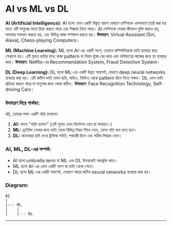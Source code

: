 # AI vs ML vs DL

**AI (Artificial Intelligence):**
AI হলো এমন একটি বিস্তৃত ধারণা যেখানে মেশিনকে এমনভাবে তৈরি করা হয় যাতে এটি মানুষের মতো চিন্তা করতে পারে এবং সিদ্ধান্ত নিতে পারে। AI মেশিনকে শেখায় কীভাবে যুক্তি করতে হয়, সমস্যার সমাধান করতে হয়, এবং বিভিন্ন কাজ সম্পাদন করতে হয়।
**উদাহরণ:** Virtual Assistant (Siri, Alexa), Chess-playing Computers।

**ML (Machine Learning):**
ML হলো AI-এর একটি অংশ, যেখানে কম্পিউটারকে ডাটা ব্যবহার করে শেখানো হয়। এটি মূলত ডাটার মধ্যে থাকা pattern বা নিয়ম খুঁজে বের করে এবং ভবিষ্যতের কাজের জন্য তা ব্যবহার করে।
**উদাহরণ:** Netflix-এর Recommendation System, Fraud Detection System।

**DL (Deep Learning):**
DL হলো ML-এর একটি উন্নত সাবসেট, যেখানে deep neural networks ব্যবহার করা হয়। এটি জটিল ডাটা যেমন ছবি, অডিও, ভিডিও থেকে pattern চিনে নিতে সক্ষম। DL এমন ডাটা প্রক্রিয়া করতে পারে যা মানুষের জন্য বোঝা কঠিন।
**উদাহরণ:** Face Recognition Technology, Self-driving Cars।

### উদাহরণ দিয়ে পার্থক্য:
ধরি, তোমার লক্ষ্য একটি গাড়ি চালানো:
1. **AI:** বলবে "গাড়ি চালাও" (এটি মূলত এমন নির্দেশনা দেবে যা সাধারণ।)
2. **ML:** ড্রাইভিং শেখার জন্য ডাটা থেকে বিভিন্ন নিয়ম শিখে নেবে, যেমন গতি কত হতে হবে।
3. **DL:** ক্যামেরার ছবি দেখে ট্রাফিক লাইট, পথচারী চিনে এবং সঠিক সিদ্ধান্ত নেবে।

### AI, ML, DL-এর সম্পর্ক:
- AI হলো umbrella term যা ML এবং DL উভয়কেই অন্তর্ভুক্ত করে।
- ML হলো AI-এর এমন একটি অংশ যা ডাটা থেকে শেখে।
- DL হলো ML-এর একটি সাবসেট, যেখানে আরো জটিল neural networks ব্যবহার করা হয়।

### Diagram:
```
AI
|
|--- ML
|    |
|    |--- DL
```

---

